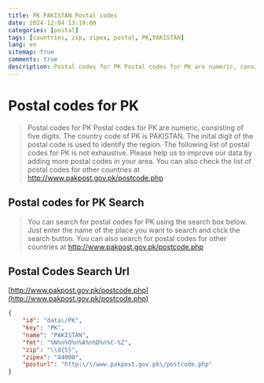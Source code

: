 ```yaml
---
title: PK PAKISTAN Postal codes 
date: 2024-12-04 13:19:00
categories: [postal]
tags: [countries, zip, zipex, postal, PK,PAKISTAN]
lang: en
sitemap: true
comments: true
description: Postal codes for PK Postal codes for PK are numeric, consisting of five digits. The country code of PK is PAKISTAN. The inital digit of the postal code is used to identify the region. The following list of postal codes for PK is not exhaustive. Please help us to improve our data by adding more postal codes in your area. You can also check the list of postal codes for other countries at http://www.pakpost.gov.pk/postcode.php
---
```


# Postal codes for PK
> Postal codes for PK Postal codes for PK are numeric, consisting of five digits. The country code of PK is PAKISTAN. The inital digit of the postal code is used to identify the region. The following list of postal codes for PK is not exhaustive. Please help us to improve our data by adding more postal codes in your area. You can also check the list of postal codes for other countries at http://www.pakpost.gov.pk/postcode.php

## Postal codes for PK Search 
> You can search for postal codes for PK using the search box below. Just enter the name of the place you want to search and click the search button. You can also search for postal codes for other countries at http://www.pakpost.gov.pk/postcode.php

## Postal Codes Search Url

[http://www.pakpost.gov.pk/postcode.php](http://www.pakpost.gov.pk/postcode.php)
```json
{
    "id": "data\/PK",
    "key": "PK",
    "name": "PAKISTAN",
    "fmt": "%N%n%O%n%A%n%D%n%C-%Z",
    "zip": "\\d{5}",
    "zipex": "44000",
    "posturl": "http:\/\/www.pakpost.gov.pk\/postcode.php"
}
```
